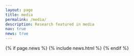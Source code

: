 ```yaml
---
layout: page
title: media 
permalink: /media/
description: Research featured in media 
nav: true
news: true
---
```


{% if page.news %}
{% include news.html %}
{% endif %}